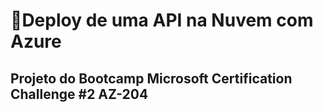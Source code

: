 # 📍Deploy de uma API na Nuvem com Azure
## Projeto do Bootcamp Microsoft Certification Challenge #2 AZ-204
